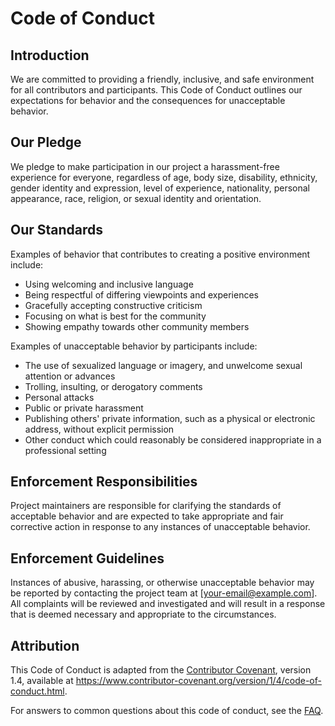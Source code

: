 # Code of Conduct

## Introduction

We are committed to providing a friendly, inclusive, and safe environment for all contributors and participants. This Code of Conduct outlines our expectations for behavior and the consequences for unacceptable behavior.

## Our Pledge

We pledge to make participation in our project a harassment-free experience for everyone, regardless of age, body size, disability, ethnicity, gender identity and expression, level of experience, nationality, personal appearance, race, religion, or sexual identity and orientation.

## Our Standards

Examples of behavior that contributes to creating a positive environment include:

- Using welcoming and inclusive language
- Being respectful of differing viewpoints and experiences
- Gracefully accepting constructive criticism
- Focusing on what is best for the community
- Showing empathy towards other community members

Examples of unacceptable behavior by participants include:

- The use of sexualized language or imagery, and unwelcome sexual attention or advances
- Trolling, insulting, or derogatory comments
- Personal attacks
- Public or private harassment
- Publishing others' private information, such as a physical or electronic address, without explicit permission
- Other conduct which could reasonably be considered inappropriate in a professional setting

## Enforcement Responsibilities

Project maintainers are responsible for clarifying the standards of acceptable behavior and are expected to take appropriate and fair corrective action in response to any instances of unacceptable behavior.

## Enforcement Guidelines

Instances of abusive, harassing, or otherwise unacceptable behavior may be reported by contacting the project team at [your-email@example.com]. All complaints will be reviewed and investigated and will result in a response that is deemed necessary and appropriate to the circumstances.

## Attribution

This Code of Conduct is adapted from the [Contributor Covenant](https://www.contributor-covenant.org), version 1.4, available at https://www.contributor-covenant.org/version/1/4/code-of-conduct.html.

For answers to common questions about this code of conduct, see the [FAQ](https://www.contributor-covenant.org/faq).
